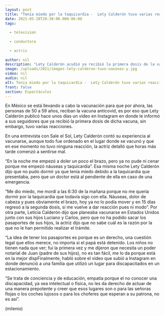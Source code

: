 ```yaml
---
layout: post
title: "Tenía miedo por la taquicardia -  Lety Calderón tuvo varias reacciones por la vacuna anticovid"
date: 2021-05-28T20:30:00.000-06:00
tags:
  
  - television
  
  - conductora
  
  - actriz
  
author: nil
description: "Lety Calderón acudió ya recibió la primera dosis de la vacuna anticovid, sin embargo, tuvo varias reacciones. "
image: /uploads/2021/images-lety-calderon-tuvo-nauseas-y.jpg
video: nil
audio: nil
alt: Tenía miedo por la taquicardia -  Lety Calderón tuvo varias reacciones por la vacuna anticovid
front: false
section: Espectáculos
---
```


En México se está llevando a cabo la vacunación para que por ahora, las personas de 50 a 59 años, reciban la vacuna anticovid, es por eso que Lety Calderón publicó hace unos días un video en Instagram en donde le informó a sus seguidores que ya recibió la primera dosis de dicha vacuna, sin embargo, tuvo varias reacciones. 

En una entrevista con Sale el Sol, Lety Calderón contó su experiencia al vacunarse, aunque todo fue ordenado en el lugar donde se vacunó y que en ese momento no tuvo ninguna reacción, la actriz detalló que horas más tarde comenzó a sentirse mal. 

“En la noche me empezó a doler un poco el brazo, pero ya no pude ni cenar porque me empezó náuseas y taquicardia”. Esa misma noche Lety Calderón dijo que no pudo dormir ya que tenía miedo debido a la taquicardia que presentaba, pero que un doctor está al pendiente de ella en caso de una emergencia. 

“Me dio miedo, me mordí a las 6:30 de la mañana porque no me quería dormir por la taquicardia que todavía sigo con ella. Náuseas, dolor de cabeza y pues obviamente el brazo, hoy ya no lo podía mover y en 15 días regresó a la segunda dosis, si me vuelve a dar reacción pues ni modo”. Por otra parte, Leticia Calderón dijo que planeaba vacunarse en Estados Unidos junto con sus hijos Luciano y Carlos, pero que no ha podido sacar los pasaportes de sus hijos, la actriz dijo que no sabe cuál es la razón por la que no le han permitido realizar el trámite. 

“La idea de tener los pasaportes es porque es un derecho, una cuestión legal que ellos merece, no importa si el papá está detenido. Los niños no tienen nada que ver; fui la primera vez y me dijeron que necesita un poder notarial de Juan (padre de sus hijos), no es tan fácil, me lo da porque está en la mejor dispFinalmente, habló sobre el video que subió a Instagram en donde denunció a una familia que utilizó un lugar para discapacitados en un estacionamiento. 

“Se trata de conciencia y de educación, empatía porque el no conocer una discapacidad, ya sea intelectual o física, no les da derecho de actuar de una manera prepotente y creer que esos lugares son o para las señoras flojas o los coches lujosos o para los choferes que esperan a su patrona, no es así”. 

(milenio)